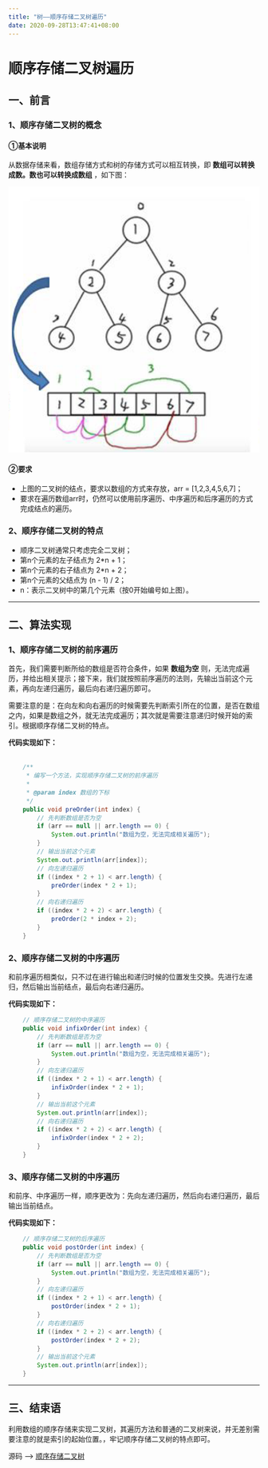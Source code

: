 ```yaml
---
title: "树——顺序存储二叉树遍历"
date: 2020-09-28T13:47:41+08:00
---
```


# 顺序存储二叉树遍历

## 一、前言

### 1、顺序存储二叉树的概念

#### ①基本说明

从数据存储来看，数组存储方式和树的存储方式可以相互转换，即 **数组可以转换成数。数也可以转换成数组** ，如下图：

![ArrayBinaryTree](https://github.com/QuakeWang/quakewang.github.io/blob/master/content/imag/ArrayBinaryTree01.png?raw=true)

#### ②要求

-    上图的二叉树的结点，要求以数组的方式来存放，arr = [1,2,3,4,5,6,7]；
-    要求在遍历数组arr时，仍然可以使用前序遍历、中序遍历和后序遍历的方式完成结点的遍历。

### 2、顺序存储二叉树的特点

-    顺序二叉树通常只考虑完全二叉树；
-    第n个元素的左子结点为 2*n + 1；
-    第n个元素的右子结点为 2*n + 2；
-    第n个元素的父结点为 (n - 1) / 2；
-    n：表示二叉树中的第几个元素（按0开始编号如上图）。

---

## 二、算法实现

### 1、顺序存储二叉树的前序遍历

首先，我们需要判断所给的数组是否符合条件，如果 **数组为空** 则，无法完成遍历，并给出相关提示；接下来，我们就按照前序遍历的法则，先输出当前这个元素，再向左递归遍历，最后向右递归遍历即可。

需要注意的是：在向左和向右遍历的时候需要先判断索引所在的位置，是否在数组之内，如果是数组之外，就无法完成遍历；其次就是需要注意递归时候开始的索引。根据顺序存储二叉树的特点。

**代码实现如下：**

```java

    /**
     * 编写一个方法，实现顺序存储二叉树的前序遍历
     *
     * @param index 数组的下标
     */
    public void preOrder(int index) {
        // 先判断数组是否为空
        if (arr == null || arr.length == 0) {
            System.out.println("数组为空，无法完成相关遍历");
        }
        // 输出当前这个元素
        System.out.println(arr[index]);
        // 向左递归遍历
        if ((index * 2 + 1) < arr.length) {
            preOrder(index * 2 + 1);
        }
        // 向右递归遍历
        if ((index * 2 + 2) < arr.length) {
            preOrder(2 * index + 2);
        }
    }
```

### 2、顺序存储二叉树的中序遍历

和前序遍历相类似，只不过在进行输出和递归时候的位置发生交换。先进行左递归，然后输出当前结点，最后向右递归遍历。

**代码实现如下：**

```java
    // 顺序存储二叉树的中序遍历
    public void infixOrder(int index) {
        // 先判断数组是否为空
        if (arr == null || arr.length == 0) {
            System.out.println("数组为空，无法完成相关遍历");
        }
        // 向左递归遍历
        if ((index * 2 + 1) < arr.length) {
            infixOrder(index * 2 + 1);
        }
        // 输出当前这个元素
        System.out.println(arr[index]);
        // 向右递归遍历
        if ((index * 2 + 2) < arr.length) {
            infixOrder(index * 2 + 2);
        }
    }
```

### 3、顺序存储二叉树的中序遍历

和前序、中序遍历一样，顺序更改为：先向左递归遍历，然后向右递归遍历，最后输出当前结点。

**代码实现如下：**

```java
    // 顺序存储二叉树的后序遍历
    public void postOrder(int index) {
        // 先判断数组是否为空
        if (arr == null || arr.length == 0) {
            System.out.println("数组为空，无法完成相关遍历");
        }
        // 向左递归遍历
        if ((index * 2 + 1) < arr.length) {
            postOrder(index * 2 + 1);
        }
        // 向右递归遍历
        if ((index * 2 + 2) < arr.length) {
            postOrder(index * 2 + 2);
        }
        // 输出当前这个元素
        System.out.println(arr[index]);
    }
```

---

## 三、结束语

利用数组的顺序存储来实现二叉树，其遍历方法和普通的二叉树来说，并无差别需要注意的就是索引的起始位置。，牢记顺序存储二叉树的特点即可。

源码 ——> [顺序存储二叉树](https://github.com/QuakeWang/DataStructure/blob/master/src/com/quake/tree/ArrBinaryTreeDemo.java)

 